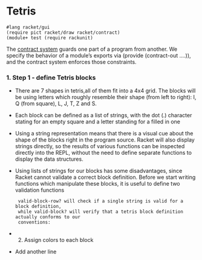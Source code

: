 # Tetris

```racket
#lang racket/gui
(require pict racket/draw racket/contract)
(module+ test (require rackunit)
```
The [contract system](https://docs.racket-lang.org/reference/contracts.html) guards one part of a program from another. We specify the behavior of a module’s exports via (provide (contract-out ....)), and the contract system enforces those constraints.

### 1. Step 1 - define Tetris blocks

- There are 7 shapes in tetris,all of them fit into a 4x4 grid. The blocks will be using letters which roughly resemble their shape (from left to right): I, Q (from square), L, J, T, Z and S. 

- Each block can be defined as a list of strings, with the dot (.) character stating for an empty square and a letter standing for a filled in one

- Using a string representation means that there is a visual cue about the shape of the blocks 
  right in the program source. Racket will also display strings directly, so the results of 
  various functions can be inspected directly into the REPL, without the need to define 
  separate functions to display the data structures.

- Using lists of strings for our blocks has some disadvantages, since Racket cannot validate
  a correct block definition. 
  Before we start writing functions which manipulate these blocks, it is useful to 
  define two validation functions
  ```
   valid-block-row? will check if a single string is valid for a block definition, 
   while valid-block? will verify that a tetris block definition actually conforms to our 
   conventions:
  ```
- 2. Assign colors to each block
- Add another line
